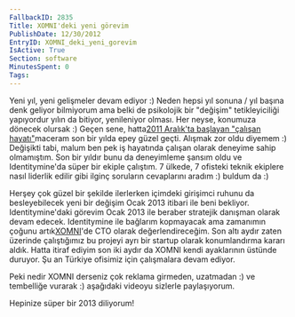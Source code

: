 ```yaml
---
FallbackID: 2835
Title: XOMNI'deki yeni görevim
PublishDate: 12/30/2012
EntryID: XOMNI_deki_yeni_gorevim
IsActive: True
Section: software
MinutesSpent: 0
Tags: 
---
```

Yeni yıl, yeni gelişmeler devam ediyor :) Neden hepsi yıl sonuna / yıl
başına denk geliyor bilmiyorum ama belki de psikolojik bir "değişim"
tetikleyiciliği yapıyordur yılın da bitiyor, yenileniyor olması. Her
neyse, konumuza dönecek olursak :) Geçen sene, hatta[2011 Aralık'ta
başlayan "çalışan
hayatı"](http://daron.yondem.com/tr/post/IdentityMine_daki_yeni_gorevim)maceram
son bir yılda epey güzel geçti. Alışmak zor oldu diyemem :) Değişikti
tabi, malum ben pek iş hayatında çalışan olarak deneyime sahip
olmamıştım. Son bir yıldır bunu da deneyimleme şansım oldu ve
Identitymine'da süper bir ekiple çalıştım. 7 ülkede, 7 ofisteki teknik
ekiplere nasıl liderlik edilir gibi ilginç soruların cevaplarını aradım
:) buldum da :)

Herşey çok güzel bir şekilde ilerlerken içimdeki girişimci ruhunu da
besleyebilecek yeni bir değişim Ocak 2013 itibari ile beni bekliyor.
Identitymine'daki görevim Ocak 2013 ile beraber stratejik danışman
olarak devam edecek. Identitymine ile bağlarım kopmayacak ama zamanımın
çoğunu artık[XOMNI](http://www.xomni.com)'de CTO olarak
değerlendireceğim. Son altı aydır zaten üzerinde çalıştığımız bu projeyi
ayrı bir startup olarak konumlandırma kararı aldık. Hatta itiraf ediyim
son iki aydır da XOMNI kendi ayaklarının üstünde duruyor. Şu an Türkiye
ofisimiz için çalışmalara devam ediyor.

Peki nedir XOMNI derseniz çok reklama girmeden, uzatmadan :) ve
tembelliğe vurarak :) aşağıdaki videoyu sizlerle paylaşıyorum.

Hepinize süper bir 2013 diliyorum!


